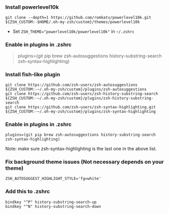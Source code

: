 
### Install powerlevel10k
```
git clone --depth=1 https://github.com/romkatv/powerlevel10k.git ${ZSH_CUSTOM:-$HOME/.oh-my-zsh/custom}/themes/powerlevel10k
```
- Set `ZSH_THEME="powerlevel10k/powerlevel10k"` in `~/.zshrc`

### Enable in plugins in .zshrc
> plugins=(git pip brew zsh-autosuggestions history-substring-search zsh-syntax-highlighting)


### Install fish-like plugin
```
git clone https://github.com/zsh-users/zsh-autosuggestions ${ZSH_CUSTOM:-~/.oh-my-zsh/custom}/plugins/zsh-autosuggestions
git clone https://github.com/zsh-users/zsh-history-substring-search ${ZSH_CUSTOM:-~/.oh-my-zsh/custom}/plugins/zsh-history-substring-search
git clone https://github.com/zsh-users/zsh-syntax-highlighting.git ${ZSH_CUSTOM:-~/.oh-my-zsh/custom}/plugins/zsh-syntax-highlighting
```

### Enable in plugins in .zshrc
`plugins=(git pip brew zsh-autosuggestions history-substring-search zsh-syntax-highlighting)`

Note: make sure zsh-syntax-highlighting is the last one in the above list.

### Fix background theme issues (Not necessary depends on your theme)
`ZSH_AUTOSUGGEST_HIGHLIGHT_STYLE='fg=white'`


### Add this to .zshrc
```
bindkey "^P" history-substring-search-up
bindkey "^N" history-substring-search-down
```

